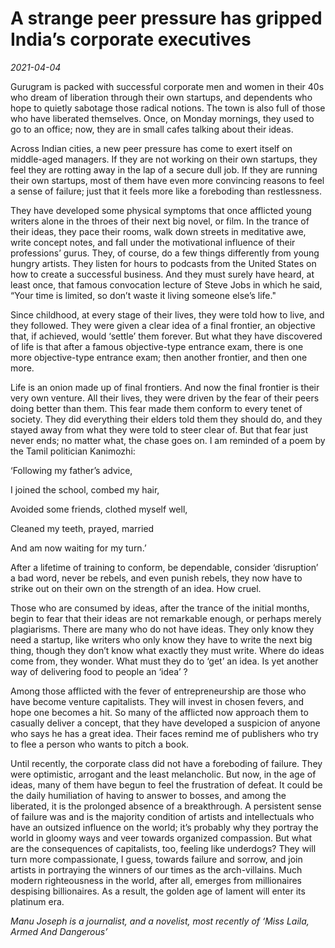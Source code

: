 # A strange peer pressure has gripped India’s corporate executives

*2021-04-04*

Gurugram is packed with successful corporate men and women in their 40s
who dream of liberation through their own startups, and dependents who
hope to quietly sabotage those radical notions. The town is also full of
those who have liberated themselves. Once, on Monday mornings, they used
to go to an office; now, they are in small cafes talking about their
ideas.

Across Indian cities, a new peer pressure has come to exert itself on
middle-aged managers. If they are not working on their own startups,
they feel they are rotting away in the lap of a secure dull job. If they
are running their own startups, most of them have even more convincing
reasons to feel a sense of failure; just that it feels more like a
foreboding than restlessness.

They have developed some physical symptoms that once afflicted young
writers alone in the throes of their next big novel, or film. In the
trance of their ideas, they pace their rooms, walk down streets in
meditative awe, write concept notes, and fall under the motivational
influence of their professions’ gurus. They, of course, do a few things
differently from young hungry artists. They listen for hours to podcasts
from the United States on how to create a successful business. And they
must surely have heard, at least once, that famous convocation lecture
of Steve Jobs in which he said, “Your time is limited, so don’t waste it
living someone else’s life."

Since childhood, at every stage of their lives, they were told how to
live, and they followed. They were given a clear idea of a final
frontier, an objective that, if achieved, would ‘settle’ them forever.
But what they have discovered of life is that after a famous
objective-type entrance exam, there is one more objective-type entrance
exam; then another frontier, and then one more.

Life is an onion made up of final frontiers. And now the final frontier
is their very own venture. All their lives, they were driven by the fear
of their peers doing better than them. This fear made them conform to
every tenet of society. They did everything their elders told them they
should do, and they stayed away from what they were told to steer clear
of. But that fear just never ends; no matter what, the chase goes on. I
am reminded of a poem by the Tamil politician Kanimozhi:

‘Following my father’s advice,

I joined the school, combed my hair,

Avoided some friends, clothed myself well,

Cleaned my teeth, prayed, married

And am now waiting for my turn.’

After a lifetime of training to conform, be dependable, consider
‘disruption’ a bad word, never be rebels, and even punish rebels, they
now have to strike out on their own on the strength of an idea. How
cruel.

Those who are consumed by ideas, after the trance of the initial months,
begin to fear that their ideas are not remarkable enough, or perhaps
merely plagiarisms. There are many who do not have ideas. They only know
they need a startup, like writers who only know they have to write the
next big thing, though they don’t know what exactly they must write.
Where do ideas come from, they wonder. What must they do to ‘get’ an
idea. Is yet another way of delivering food to people an ‘idea’ ?

Among those afflicted with the fever of entrepreneurship are those who
have become venture capitalists. They will invest in chosen fevers, and
hope one becomes a hit. So many of the afflicted now approach them to
casually deliver a concept, that they have developed a suspicion of
anyone who says he has a great idea. Their faces remind me of publishers
who try to flee a person who wants to pitch a book.

Until recently, the corporate class did not have a foreboding of
failure. They were optimistic, arrogant and the least melancholic. But
now, in the age of ideas, many of them have begun to feel the
frustration of defeat. It could be the daily humiliation of having to
answer to bosses, and among the liberated, it is the prolonged absence
of a breakthrough. A persistent sense of failure was and is the majority
condition of artists and intellectuals who have an outsized influence on
the world; it’s probably why they portray the world in gloomy ways and
veer towards organized compassion. But what are the consequences of
capitalists, too, feeling like underdogs? They will turn more
compassionate, I guess, towards failure and sorrow, and join artists in
portraying the winners of our times as the arch-villains. Much modern
righteousness in the world, after all, emerges from millionaires
despising billionaires. As a result, the golden age of lament will enter
its platinum era.

*Manu Joseph is a journalist, and a novelist, most recently of ‘Miss
Laila, Armed And Dangerous’*

